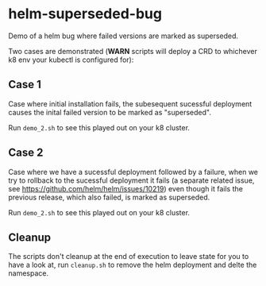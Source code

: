 # helm-superseded-bug

Demo of a helm bug where failed versions are marked as superseded.

Two cases are demonstrated (**WARN** scripts will deploy a CRD to whichever k8 env your kubectl is configured for):

## Case 1

Case where initial installation fails, the subesequent sucessful deployment causes the inital failed version to be marked as "superseded".

Run `demo_2.sh` to see this played out on your k8 cluster.

## Case 2

Case where we have a sucessful deployment followed by a failure, when we try to rollback to the sucessful deployment it fails (a separate related issue, see https://github.com/helm/helm/issues/10219) even though it fails the previous release, which also failed, is marked as superseded.

Run `demo_2.sh` to see this played out on your k8 cluster.

## Cleanup

The scripts don't cleanup at the end of execution to leave state for you to have a look at, run `cleanup.sh` to remove the helm deployment and delte the namespace.
